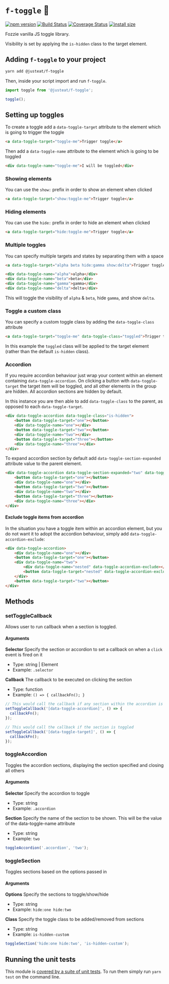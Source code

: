 # `f-toggle` :bear:

[![npm version](https://badge.fury.io/js/%40justeat%2Ff-toggle.svg)](https://badge.fury.io/js/%40justeat%2Ff-toggle)
[![Build Status](https://travis-ci.org/justeat/f-toggle.svg)](https://travis-ci.org/justeat/f-toggle)
[![Coverage Status](https://coveralls.io/repos/github/justeat/f-toggle/badge.svg)](https://coveralls.io/github/justeat/f-toggle)
[![install size](https://packagephobia.now.sh/badge?p=@justeat/f-toggle)](https://packagephobia.now.sh/result?p=@justeat/f-toggle)

Fozzie vanilla JS toggle library.

Visibility is set by applying the `is-hidden` class to the target element.

## Adding `f-toggle` to your project

```bash
yarn add @justeat/f-toggle
```

Then, inside your script import and run `f-toggle`.

```js
import toggle from '@justeat/f-toggle';

toggle();
```

## Setting up toggles

To create a toggle add a `data-toggle-target` attribute to the element which is going to trigger the toggle

```html
<a data-toggle-target="toggle-me">Trigger toggle</a>
```

Then add a `data-toggle-name` attribute to the element which is going to be toggled

```html
<div data-toggle-name="toggle-me">I will be toggled</div>
```

### Showing elements

You can use the `show:` prefix in order to show an element when clicked

```html
<a data-toggle-target="show:toggle-me">Trigger toggle</a>
```

### Hiding elements

You can use the `hide:` prefix in order to hide an element when clicked

```html
<a data-toggle-target="hide:toggle-me">Trigger toggle</a>
```

### Multiple toggles

You can specify multiple targets and states by separating them with a space

```html
<a data-toggle-target="alpha beta hide:gamma show:delta">Trigger toggle</a>

<div data-toggle-name="alpha">alpha</div>
<div data-toggle-name="beta">beta</div>
<div data-toggle-name="gamma">gamma</div>
<div data-toggle-name="delta">delta</div>
```

This will toggle the visibility of `alpha` & `beta`, hide `gamma`, and show `delta`.

### Toggle a custom class

You can specify a custom toggle class by adding the `data-toggle-class` attribute

```html
<a data-toggle-target="toggle-me" data-toggle-class="toggled">Trigger toggle</a>
```

In this example the `toggled` class will be applied to the target element (rather than the default `is-hidden` class).

### Accordion

If you require accordion behaviour just wrap your content within an element containing `data-toggle-accordion`.
On clicking a button with `data-toggle-target` the target item will be toggled, and all other elements in the group
are hidden. All accordion sections are hidden by default.

In this instance you are then able to add `data-toggle-class` to the parent, as opposed to each `data-toggle-target`.

```html
<div data-toggle-accordion data-toggle-class="is-hidden">
    <button data-toggle-target="one"></button>
    <div data-toggle-name="one"></div>
    <button data-toggle-target="two"></button>
    <div data-toggle-name="two"></div>
    <button data-toggle-target="three"></button>
    <div data-toggle-name="three"></div>
</div>
```

To expand accordion section by default add `data-toggle-section-expanded` attribute value to the parent element.

```html
<div data-toggle-accordion data-toggle-section-expanded="two" data-toggle-class="is-hidden">
    <button data-toggle-target="one"></button>
    <div data-toggle-name="one"></div>
    <button data-toggle-target="two"></button>
    <div data-toggle-name="two"></div>
    <button data-toggle-target="three"></button>
    <div data-toggle-name="three"></div>
</div>
```

#### Exclude toggle items from accordion

In the situation you have a toggle item within an accordion element, but you do not want it to adopt the accordion
behaviour, simply add `data-toggle-accordion-exclude`:

```html
<div data-toggle-accordion>
    <div data-toggle-name="one"></div>
    <button data-toggle-target="one"></button>
    <div data-toggle-name="two">
        <div data-toggle-name="nested" data-toggle-accordion-exclude></div>
        <button data-toggle-target="nested" data-toggle-accordion-exclude></button>
    </div>
    <button data-toggle-target="two"></button>
</div>
```

## Methods

### setToggleCallback

Allows user to run callback when a section is toggled.

#### Arguments
**Selector**
Specify the section or accordion to set a callback on when a `click` event is fired on it

* Type: string | Element
* Example: `.selector`

**Callback**
The callback to be executed on clicking the section

* Type: function
* Example: `() => {
    callbackFn();
}`

```javascript
// This would call the callback if any section within the accordion is toggled
setToggleCallback('[data-toggle-accordion]', () => {
  callbackFn();
});

// This would call the callback if the section is toggled
setToggleCallback('[data-toggle-target]', () => {
  callbackFn();
});
```

### toggleAccordion

Toggles the accordion sections, displaying the section specified and closing all others

#### Arguments
**Selector**
Specify the accordion to toggle

* Type: string
* Example: `.accordion`

**Section**
Specify the name of the section to be shown. This will be the value of the data-toggle-name attribute

* Type: string
* Example: `two`

```javascript
toggleAccordion('.accordion', 'two');
````

### toggleSection

Toggles sections based on the options passed in

#### Arguments
**Options**
Specify the sections to toggle/show/hide

* Type: string
* Example: `hide:one hide:two`

**Class**
Specify the toggle class to be added/removed from sections

* Type: string
* Example: `is-hidden-custom`

```javascript
toggleSection('hide:one hide:two', 'is-hidden-custom');
````

## Running the unit tests

This module is [covered by a suite of unit tests](test). To run them simply run `yarn test` on the command line.
